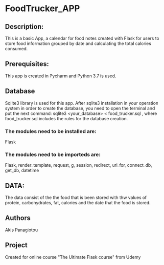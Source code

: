 # FoodTrucker_APP

## Description:

This is a basic App, a calendar for food notes created with Flask for users to store food information grouped by date and calculating the total calories consumed.

## Prerequisites:
This app is created in Pycharm and Python 3.7 is used.

## Database
Sqlite3 library is used for this app. After sqlite3 installation in your operation system in order to create the database, you need to open the terminal and put the next command:
sqlite3 <your_database> < food_trucker.sql , where food_trucker.sql includes the rules for the database creation.

### The modules need to be installed are:
Flask

### The modules need to be importeds are:
Flask, render_template, request, g, session, redirect, url_for, connect_db, get_db, datetime

## DATA:

The data consist of the the food that is been stored with thw values of protein, carbohydrates, fat, calories and the date that the food is stored.

## Authors
Akis Panagiotou

## Project
Created for online course "The Ultimate Flask course" from Udemy